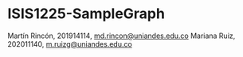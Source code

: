 # ISIS1225-SampleGraph
Martín Rincón, 201914114, md.rincon@uniandes.edu.co
Mariana Ruiz, 202011140, m.ruizg@uniandes.edu.co
